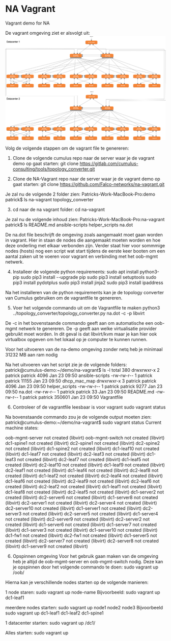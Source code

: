 # NA Vagrant
Vagrant demo for NA

De vagrant omgeving ziet er alsvolgt uit:
![Vagrant omgeving](./vagrant_setup.png "Vagrant omgeving")

Volg de volgende stappen om de vagrant file te genereren:

1. Clone de volgende cumulus repo naar de server waar je de vagrant demo op gaat starten:
git clone https://gitlab.com/cumulus-consulting/tools/topology_converter.git

2. Clone de NA-Vagrant repo naar de server waar je de vagrant demo op gaat starten:
git clone https://github.com/Falco-networks/na-vagrant.git

Je zal nu de volgende 2 folder zien: 
Patricks-Work-MacBook-Pro:demo patrick$ ls
na-vagrant		topology_converter

3. cd naar de na vagrant folder:
cd na-vagrant

Je zal nu de volgende inhoud zien:
Patricks-Work-MacBook-Pro:na-vagrant patrick$ ls
README.md	ansible-scripts	helper_scripts	na.dot

De na.dot file beschrijft de omgeving zoals aangemaakt moet gaan worden in vagrant. Hier in staan de nodes die aangemaakt moeten worden en hoe deze onderling met elkaar verbonden zijn. Verder staat hier voor sommmige nodes (hosts) nog een script wat start tijdens de eerste keer booten om een aantal zaken uit te voeren voor vagrant en verbinding met het oob-mgmt netwerk.

4. Installeer de volgende python requirements:
sudo apt install python3-pip
sudo pip3 install --upgrade pip
sudo pip3 install setuptools
sudo pip3 install pydotplus
sudo pip3 install jinja2
sudo pip3 install ipaddress

Na het installeren van de python requirements kan je de topology converter van Cumulus gebruiken om de vagrantfile te genereren.

5. Voer het volgende commando uit om de Vagrantfile te maken
python3 ../topology_converter/topology_converter.py na.dot -c -p libvirt

De -c in het bovenstaande commando geeft aan om automatische een oob-mgmt netwerk te genereren. De -p geeft aan welke virtualisatie provider gebruikt moet worden. In dit geval is dat libvirt/kvm maar je kan hier ook virtualbox opgeven om het lokaal op je computer te kunnen runnen.

Voor het uitvoeren van de na-demo omgeving zonder netq heb je minimaal 31232 MB aan ram nodig

Na het uitvoeren van het script zie je de volgende folders:
patrick@cumulus-demo:~/demo/na-vagrant$ ls -l
total 380
drwxrwxr-x 2 patrick patrick   4096 Jan 23 09:50 ansible-scripts
-rw-rw-r-- 1 patrick patrick  11155 Jan 23 09:50 dhcp_mac_map
drwxrwxr-x 3 patrick patrick   4096 Jan 23 09:50 helper_scripts
-rw-rw-r-- 1 patrick patrick   9277 Jan 23 09:50 na.dot
-rw-rw-r-- 1 patrick patrick     33 Jan 23 09:50 README.md
-rw-rw-r-- 1 patrick patrick 350601 Jan 23 09:50 Vagrantfile

6. Controleer of de vagrantfile leesbaar is voor vagrant
sudo vagrant status

Na bovenstaande commando zou je de volgende output moeten zien:
patrick@cumulus-demo:~/demo/na-vagrant$ sudo vagrant status
Current machine states:

oob-mgmt-server           not created (libvirt)
oob-mgmt-switch           not created (libvirt)
dc1-spine1                not created (libvirt)
dc2-spine1                not created (libvirt)
dc2-spine2                not created (libvirt)
dc1-spine2                not created (libvirt)
dc1-leaf10                not created (libvirt)
dc1-leaf7                 not created (libvirt)
dc2-leaf3                 not created (libvirt)
dc1-leaf3                 not created (libvirt)
dc2-leaf7                 not created (libvirt)
dc1-leaf5                 not created (libvirt)
dc2-leaf10                not created (libvirt)
dc1-leaf9                 not created (libvirt)
dc2-leaf1                 not created (libvirt)
dc1-leaf4                 not created (libvirt)
dc2-leaf8                 not created (libvirt)
dc1-leaf2                 not created (libvirt)
dc2-leaf4                 not created (libvirt)
dc1-leaf6                 not created (libvirt)
dc2-leaf9                 not created (libvirt)
dc2-leaf6                 not created (libvirt)
dc2-leaf2                 not created (libvirt)
dc1-leaf1                 not created (libvirt)
dc1-leaf8                 not created (libvirt)
dc2-leaf5                 not created (libvirt)
dc1-server2               not created (libvirt)
dc2-server6               not created (libvirt)
dc1-server8               not created (libvirt)
dc2-server1               not created (libvirt)
dc2-server4               not created (libvirt)
dc2-server10              not created (libvirt)
dc1-server1               not created (libvirt)
dc2-server3               not created (libvirt)
dc2-server5               not created (libvirt)
dc1-server4               not created (libvirt)
dc2-server9               not created (libvirt)
dc2-server2               not created (libvirt)
dc1-server6               not created (libvirt)
dc1-server7               not created (libvirt)
dc1-server3               not created (libvirt)
dc1-server10              not created (libvirt)
dc1-fw1                   not created (libvirt)
dc2-fw1                   not created (libvirt)
dc1-server5               not created (libvirt)
dc2-server7               not created (libvirt)
dc2-server8               not created (libvirt)
dc1-server9               not created (libvirt)


6. Opspinnen omgeving
Voor het gebruik gaan maken van de omgeving heb je altijd de oob-mgmt-server en oob-mgmt-switch nodig. Deze kan je opspinnen door het volgende commando te doen:
sudo vagrant up /oob/

Hierna kan je verschillende nodes starten op de volgende manieren:

1 node staren:
sudo vagrant up node-name
Bijvoorbeeld:
sudo vagrant up dc1-leaf1

meerdere nodes starten:
sudo vagrant up node1 node2 node3
Bijvoorbeeld
sudo vagrant up dc1-leaf1 dc1-leaf2 dc1-spine1

1 datacenter starten:
sudo vagrant up /dc1/

Alles starten:
sudo vagrant up





